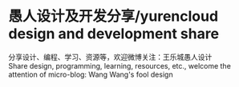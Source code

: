 # 愚人设计及开发分享/yurencloud design and development share  
分享设计、编程、学习、资源等，欢迎微博关注：王乐城愚人设计  
Share design, programming, learning, resources, etc., welcome the attention of micro-blog: Wang Wang's fool design
